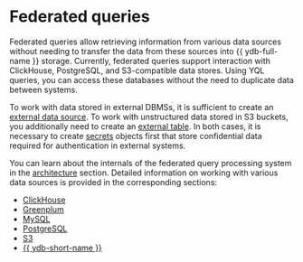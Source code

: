 # Federated queries

Federated queries allow retrieving information from various data sources without needing to transfer the data from these sources into {{ ydb-full-name }} storage. Currently, federated queries support interaction with ClickHouse, PostgreSQL, and S3-compatible data stores. Using YQL queries, you can access these databases without the need to duplicate data between systems.

To work with data stored in external DBMSs, it is sufficient to create an [external data source](../datamodel/external_data_source.md). To work with unstructured data stored in S3 buckets, you additionally need to create an [external table](../datamodel/external_table.md). In both cases, it is necessary to  create [secrets](../datamodel/secrets.md) objects first that store confidential data required for authentication in external systems.

You can learn about the internals of the federated query processing system in the [architecture](./architecture.md) section. Detailed information on working with various data sources is provided in the corresponding sections:

- [ClickHouse](clickhouse.md)
- [Greenplum](greenplum.md)
- [MySQL](mysql.md)
- [PostgreSQL](postgresql.md)
- [S3](s3/external_table.md)
- [{{ ydb-short-name }}](ydb.md)

